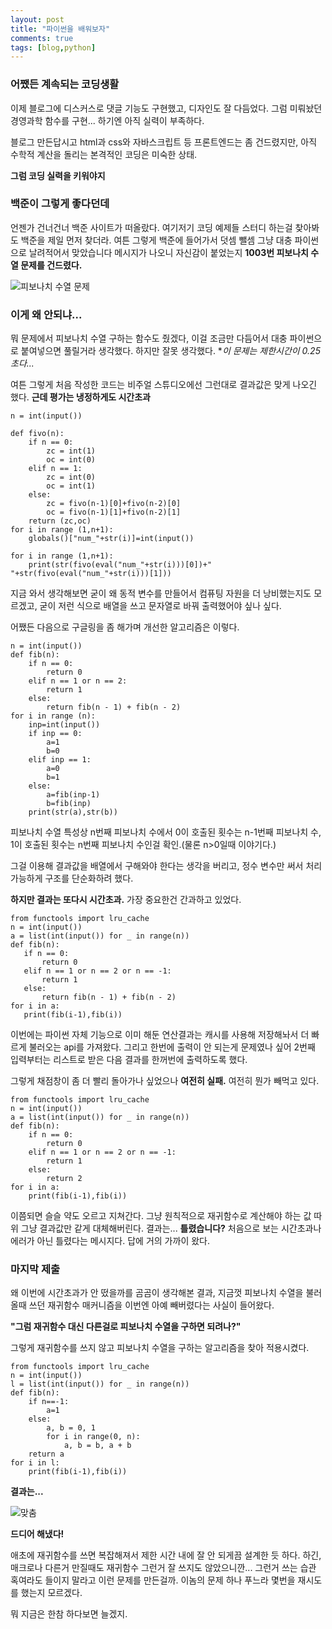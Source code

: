 ```yaml
---
layout: post
title: "파이썬을 배워보자"
comments: true
tags: [blog,python]
---
```

### 어쨌든 계속되는 코딩생활

이제 블로그에 디스커스로 댓글 기능도 구현했고, 디자인도 잘 다듬었다.
그럼 미뤄놨던 경영과학 함수를 구현... 하기엔 아직 실력이 부족하다.

블로그 만든답시고 html과 css와 자바스크립트 등 프론트엔드는 좀 건드렸지만, 아직 수학적 계산을 돌리는 본격적인 코딩은 미숙한 상태.

**그럼 코딩 실력을 키워야지**

### 백준이 그렇게 좋다던데

언젠가 건너건너 백준 사이트가 떠올랐다. 여기저기 코딩 예제들 스터디 하는걸 찾아봐도 백준을 제일 먼저 찾더라.
여튼 그렇게 백준에 들어가서 덧셈 뺄셈 그냥 대충 파이썬으로 날려적어서 맞았습니다 메시지가 나오니 자신감이 붙었는지
**1003번 피보나치 수열 문제를 건드렸다.**

![피보나치 수열 문제](https://user-images.githubusercontent.com/43718966/124418805-3db4ee80-dd97-11eb-974e-871261126b16.png)

### 이게 왜 안되냐...

뭐 문제에서 피보나치 수열 구하는 함수도 줬겠다, 이걸 조금만 다듬어서 대충 파이썬으로 붙여넣으면 풀릴거라 생각했다.
하지만 잘못 생각했다. **이 문제는 제한시간이 0.25초다...*

여튼 그렇게 처음 작성한 코드는 비주얼 스튜디오에선 그런대로 결과값은 맞게 나오긴 했다.
**근데 평가는 냉정하게도 시간초과**

```
n = int(input())

def fivo(n):
    if n == 0:
        zc = int(1)
        oc = int(0)
    elif n == 1:
        zc = int(0)
        oc = int(1)
    else:
        zc = fivo(n-1)[0]+fivo(n-2)[0]
        oc = fivo(n-1)[1]+fivo(n-2)[1]
    return (zc,oc)
for i in range (1,n+1):
    globals()["num_"+str(i)]=int(input())

for i in range (1,n+1):
    print(str(fivo(eval("num_"+str(i)))[0])+" "+str(fivo(eval("num_"+str(i)))[1]))
```

지금 와서 생각해보면 굳이 왜 동적 변수를 만들어서 컴퓨팅 자원을 더 낭비했는지도 모르겠고, 굳이 저런 식으로 배열을 쓰고 문자열로 바꿔 출력했어야 싶나 싶다.

어쨌든 다음으로 구글링을 좀 해가며 개선한 알고리즘은 이렇다.

```
n = int(input())
def fib(n):
    if n == 0:
        return 0
    elif n == 1 or n == 2:
        return 1
    else:
        return fib(n - 1) + fib(n - 2)
for i in range (n):
    inp=int(input())
    if inp == 0:
        a=1
        b=0
    elif inp == 1:
        a=0
        b=1
    else:
        a=fib(inp-1)
        b=fib(inp)
    print(str(a),str(b))
 ```
 
 피보나치 수열 특성상 n번째 피보나치 수에서 0이 호출된 횟수는 n-1번째 피보나치 수, 1이 호출된 횟수는 n번째 피보나치 수인걸 확인.(물론 n>0일때 이야기다.)
 
 그걸 이용해 결과값을 배열에서 구해와야 한다는 생각을 버리고, 정수 변수만 써서 처리 가능하게 구조를 단순화하려 했다.
 
 **하지만 결과는 또다시 시간초과.** 가장 중요한건 간과하고 있었다.
 
 ```
 from functools import lru_cache
n = int(input())
a = list(int(input()) for _ in range(n))
def fib(n):
    if n == 0:
        return 0
    elif n == 1 or n == 2 or n == -1:
        return 1
    else:
        return fib(n - 1) + fib(n - 2)
for i in a:
    print(fib(i-1),fib(i))
```

이번에는 파이썬 자체 기능으로 이미 해둔 연산결과는 캐시를 사용해 저장해놔서 더 빠르게 불러오는 api를 가져왔다.
그리고 한번에 출력이 안 되는게 문제였나 싶어 2번째 입력부터는 리스트로 받은 다음 결과를 한꺼번에 출력하도록 했다.

그렇게 채점창이 좀 더 빨리 돌아가나 싶었으나 **여전히 실패.** 여전히 뭔가 빼먹고 있다.

```
from functools import lru_cache
n = int(input())
a = list(int(input()) for _ in range(n))
def fib(n):
    if n == 0:
        return 0
    elif n == 1 or n == 2 or n == -1:
        return 1
    else:
        return 2
for i in a:
    print(fib(i-1),fib(i))
```

이쯤되면 슬슬 약도 오르고 지쳐간다. 그냥 원칙적으로 재귀함수로 계산해야 하는 값 따위 그냥 결과값만 같게 대체해버린다.
결과는... **틀렸습니다?** 처음으로 보는 시간초과나 에러가 아닌 틀렸다는 메시지다. 답에 거의 가까이 왔다.

### 마지막 제출

왜 이번에 시간초과가 안 떴을까를 곰곰이 생각해본 결과, 지금껏 피보나치 수열을 불러올때 쓰던 재귀함수 매커니즘을 이번엔 아예 빼버렸다는 사실이 들어왔다.

**"그럼 재귀함수 대신 다른걸로 피보나치 수열을 구하면 되려나?"**

그렇게 재귀함수를 쓰지 않고 피보나치 수열을 구하는 알고리즘을 찾아 적용시켰다.

```
from functools import lru_cache
n = int(input())
l = list(int(input()) for _ in range(n))
def fib(n):
    if n==-1:
        a=1
    else:
        a, b = 0, 1
        for i in range(0, n):
            a, b = b, a + b
    return a
for i in l:
    print(fib(i-1),fib(i))
```

**결과는...**

![맞춤](https://user-images.githubusercontent.com/43718966/124420105-d3517d80-dd99-11eb-8eb5-cf1164295252.png)

**드디어 해냈다!**

애초에 재귀함수를 쓰면 복잡해져서 제한 시간 내에 잘 안 되게끔 설계한 듯 하다.
하긴, 매크로나 다른거 만질때도 재귀함수 그런거 잘 쓰지도 않았으니깐... 그런거 쓰는 습관 혹여라도 들이지 말라고 이런 문제를 만든걸까.
이놈의 문제 하나 푸느라 몇번을 재시도를 했는지 모르겠다.

뭐 지금은 한참  하다보면 늘겠지.
